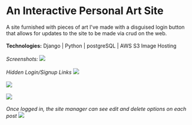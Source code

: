 # An Interactive Personal Art Site
A site furnished with pieces of art I've made with a disguised login button that allows for 
updates to the site to be made via crud on the web.
<br></br>
<strong>Technologies:</strong> Django | Python | postgreSQL | AWS S3 Image Hosting
<br></br>
<em>Screenshots:</em>
![](https://i.postimg.cc/N0tv59M3/Screen-Shot-2020-06-22-at-12-19-40-AM.png)
<br></br>
<em>Hidden Login/Signup Links</em>
![](https://i.postimg.cc/ry1nwnWw/Screen-Shot-2020-06-22-at-12-19-55-AM.png)
<br></br>
![](https://i.postimg.cc/c45QxwDJ/Screen-Shot-2020-06-22-at-12-20-11-AM.png)
<br></br>
![](https://i.postimg.cc/Px4wBwpT/Screen-Shot-2020-06-22-at-12-20-37-AM.png)
<br></br>
<em>Once logged in, the site manager can see edit and delete options on each post</em>
![](https://i.postimg.cc/3JWvcWKQ/Screen-Shot-2020-06-22-at-12-21-25-AM.png)
